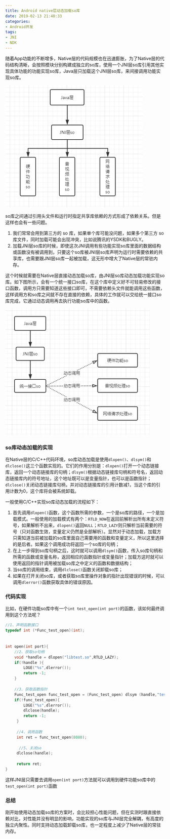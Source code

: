 ```yaml
---
title: Android native层动态加载so库
date: 2019-02-13 21:40:33
categories: 
- Android开发
tags:
- JNI
- NDK
---
```


随着App功能的不断增多，Native层的代码规模也在迅速膨胀，为了Native层的代码结构清晰，会按照模块分别构建成独立的so库，使用一个JNI层so库引用其他实现具体功能的功能实现so库，Java层只加载这个JNI层so库，来间接调用功能实现so库。

![](Android-native层动态加载so库/native-so1.png)

so库之间通过引用头文件和运行时指定共享库依赖的方式形成了依赖关系。但是这样也会有一些问题。

1. 我们常常会用到第三方的 so 库，如果单个库可能没问题，如果多个第三方 so 库文件，同时加载可能会出现冲突，比如说腾讯的YSDK和BUGLY。
2. 加载JNI层so库的时候，即使这次JNI调用有些功能实现so库里面的数据结构或函数没有被调用到，只要这个so库被JNI层so库声明为运行时需要依赖的共享库，也需要跟JNI层so库一起被加载，这无形中增大了Native层的常驻内存。

这个时候就需要在Native层直接动态加载so库，由JNI层so库动态加载功能实现so库。如下图所示，会有一个统一接口so库，在这个库中定义好不可轻易修改的接口函数，调用方只需要知道这些接口即可，不需要依赖头文件就能调用这些函数，这样调用方和so库之间就不存在直接的依赖，具体的工作就可以交给统一接口so库完成，它通过动态调用再去执行功能so库中的函数。



![](Android-native层动态加载so库/native-so2.png)

### so库动态加载的实现

在Native层的C/C++代码环境，so库动态加载是使用`dlopen()`、`dlsym()`和`dlclose()`这三个函数实现的。它们的作用分别是：`dlopen()`打开一个动态链接库，返回一个动态链接库的句柄；`dlsym()`根据动态链接库句柄和符号名，返回动态链接库内的符号地址，这个地址既可以是变量指针，也可以是函数指针；`dlclose()`关闭动态链接库句柄，并对动态链接库的引用计数减1，当这个库的引用计数为0，这个库将会被系统卸载。

一般使用C/C++实现so库动态加载的流程如下：

1. 首先调用`dlopen()`函数，这个函数所需的参数，一个是so库的路径，一个是加载模式。一般使用的加载模式有两个：`RTLD_NOW`在返回前解析出所有未定义符号，如果解析不出来，`dlopen()`返回`NULL`；`RTLD_LAZY`则只解析当前需要的符号（只对函数生效，变量定义仍然是全部解析）。显然对于动态加载，加载方只需知道当前被加载的so库里面自己需要用的函数和变量定义，所以这里选择的是后者。如果这个调用成功将返回一个so库的句柄；
2. 在上一步得到so库句柄之后，这时就可以调用`dlsym()`函数，传入so库句柄和所需的函数或变量名称，返回相应的函数指针或变量指针；加载方这时就可以使用返回的指针调用被加载so库之中定义的函数和数据结构；
3. 当so库的调用结束，调用`dlclose()`函数关闭卸载so库；
4. 如果在打开关闭so库，或者获取so库里操作对象的指针出现错误的时候，可以调用`dlerror()`函数获取具体的错误原因。

### 代码实现

比如，在硬件功能so库中有一个`int test_open(int port)`的函数，该如何最终调用到这个方法呢？

```c
//1、声明函数接口
typedef int (*Func_test_open)(int);


int open(int port){
    //2、获取so句柄
    void *handle = dlopen("libtest.so",RTLD_LAZY);
    if(!handle ){
        LOGE("%s",dlerror());
        return -1;
    }

    //3、获取函数指针
    Func_test_open func_test_open = (Func_test_open) dlsym (handle,"test_open");
    if(!func_test_open){
        LOGE("%s",dlerror());
        dlclose(handle);
        return -1;
     }

     //4、调用函数
     int ret = func_test_open(8080);

      //5、关闭so
     dlclose(handle); 
     
     return ret;
}


```



这样JNI层只需要去调用`open(int port)`方法就可以调用到硬件功能so库中的`test_open(int port)`函数

### 总结

刚开始使用动态加载so库的方案时，会比较担心性能问题，但在实测时跟直接依赖对比，对性能并没有明显的影响，功能实现的so库与JNI层完全解耦，有高度的独立内聚性。同时支持动态加载卸载so库，也一定程度上减少了Native层的常驻内存。